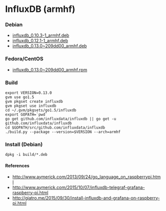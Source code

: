 # InfluxDB (armhf)

### Debian

* [influxdb_0.10.3-1_armhf.deb](https://s3.eu-central-1.amazonaws.com/beastcraft-telemetry/influxdb_0.10.3-1_armhf.deb)
* [influxdb_0.12.1-1_armhf.deb](https://s3.eu-central-1.amazonaws.com/beastcraft-telemetry/influxdb_0.12.1-1_armhf.deb)
* [influxdb_0.13.0~209dd00_armhf.deb](https://s3.eu-central-1.amazonaws.com/belodetech/influxdb_0.13.0~209dd00_armhf.deb)

### Fedora/CentOS

* [influxdb_0.13.0~209dd00_armhf.rpm](https://s3.eu-central-1.amazonaws.com/belodetech/influxdb-0.13.0~209dd00.armhf.rpm)

### Build

```
export VERSION=0.13.0
gvm use go1.5
gvm pkgset create influxdb
gvm pkgset use influxdb
cd ~/.gvm/pkgsets/go1.5/influxdb
export GOPATH=`pwd`
go get github.com/influxdata/influxdb || go get -u github.com/influxdata/influxdb
cd $GOPATH/src/github.com/influxdata/influxdb
./build.py --package --version=$VERSION --arch=armhf
```

### Install (Debian)

```
dpkg -i build/*.deb
```

#### References

* http://www.aymerick.com/2013/09/24/go_language_on_raspberrypi.html
* http://www.aymerick.com/2015/10/07/influxdb-telegraf-grafana-raspberry-pi.html
* http://giatro.me/2015/09/30/install-influxdb-and-grafana-on-raspberry-pi.html
